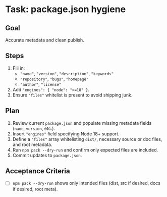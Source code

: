 # Task: package.json hygiene

## Goal
Accurate metadata and clean publish.

## Steps
1. Fill in:
   - `"name"`, `"version"`, `"description"`, `"keywords"`
   - `"repository"`, `"bugs"`, `"homepage"`
   - `"author"`, `"license"`
2. Add `"engines": { "node": ">=18" }`.
3. Ensure `"files"` whitelist is present to avoid shipping junk.

## Plan
1. Review current `package.json` and populate missing metadata fields (`name`, `version`, etc.).
2. Insert `"engines"` field specifying Node 18+ support.
3. Define a `"files"` array whitelisting `dist/`, necessary source or doc files, and root metadata.
4. Run `npm pack --dry-run` and confirm only expected files are included.
5. Commit updates to `package.json`.

## Acceptance Criteria
- [ ] `npm pack --dry-run` shows only intended files (dist, src if desired, docs if desired, root meta).
